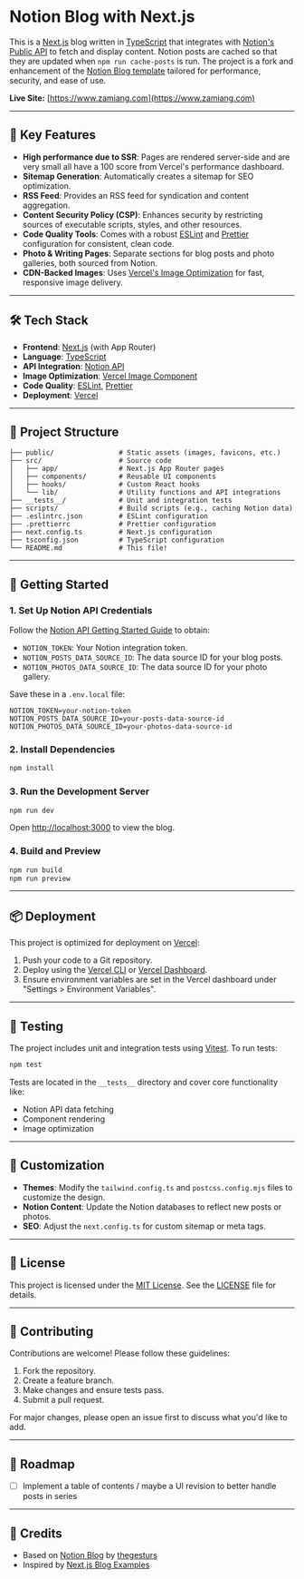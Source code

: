 # Notion Blog with Next.js

This is a [Next.js](https://nextjs.org/) blog written in [TypeScript](https://www.typescriptlang.org/) that integrates with [Notion's Public API](https://developers.notion.com) to fetch and display content. Notion posts are cached so that they are updated when `npm run cache-posts` is run. The project is a fork and enhancement of the [Notion Blog template](https://github.com/thegesturs/notion-blogs) tailored for performance, security, and ease of use.

**Live Site:** [https://www.zamiang.com](https://www.zamiang.com)

---

## 🌟 Key Features

- **High performance due to SSR**: Pages are rendered server-side and are very small all have a 100 score from Vercel's performance dashboard.
- **Sitemap Generation**: Automatically creates a sitemap for SEO optimization.
- **RSS Feed**: Provides an RSS feed for syndication and content aggregation.
- **Content Security Policy (CSP)**: Enhances security by restricting sources of executable scripts, styles, and other resources.
- **Code Quality Tools**: Comes with a robust [ESLint](https://eslint.org/) and [Prettier](https://prettier.io/) configuration for consistent, clean code.
- **Photo & Writing Pages**: Separate sections for blog posts and photo galleries, both sourced from Notion.
- **CDN-Backed Images**: Uses [Vercel's Image Optimization](https://vercel.com/docs/concepts/edge-network/image-optimization) for fast, responsive image delivery.

---

## 🛠️ Tech Stack

- **Frontend**: [Next.js](https://nextjs.org/) (with App Router)
- **Language**: [TypeScript](https://www.typescriptlang.org/)
- **API Integration**: [Notion API](https://developers.notion.com)
- **Image Optimization**: [Vercel Image Component](https://vercel.com/docs/concepts/edge-network/image-optimization)
- **Code Quality**: [ESLint](https://eslint.org/), [Prettier](https://prettier.io/)
- **Deployment**: [Vercel](https://vercel.com/)

---

## 📁 Project Structure

```
├── public/                # Static assets (images, favicons, etc.)
├── src/                   # Source code
│   ├── app/               # Next.js App Router pages
│   ├── components/        # Reusable UI components
│   ├── hooks/             # Custom React hooks
│   └── lib/               # Utility functions and API integrations
├── __tests__/             # Unit and integration tests
├── scripts/               # Build scripts (e.g., caching Notion data)
├── .eslintrc.json         # ESLint configuration
├── .prettierrc            # Prettier configuration
├── next.config.ts         # Next.js configuration
├── tsconfig.json          # TypeScript configuration
└── README.md              # This file!
```

---

## 🚀 Getting Started

### 1. **Set Up Notion API Credentials**

Follow the [Notion API Getting Started Guide](https://developers.notion.com/docs/getting-started) to obtain:

- `NOTION_TOKEN`: Your Notion integration token.
- `NOTION_POSTS_DATA_SOURCE_ID`: The data source ID for your blog posts.
- `NOTION_PHOTOS_DATA_SOURCE_ID`: The data source ID for your photo gallery.

Save these in a `.env.local` file:

```env
NOTION_TOKEN=your-notion-token
NOTION_POSTS_DATA_SOURCE_ID=your-posts-data-source-id
NOTION_PHOTOS_DATA_SOURCE_ID=your-photos-data-source-id
```

### 2. **Install Dependencies**

```bash
npm install
```

### 3. **Run the Development Server**

```bash
npm run dev
```

Open [http://localhost:3000](http://localhost:3000) to view the blog.

### 4. **Build and Preview**

```bash
npm run build
npm run preview
```

---

## 📦 Deployment

This project is optimized for deployment on [Vercel](https://vercel.com/):

1. Push your code to a Git repository.
2. Deploy using the [Vercel CLI](https://vercel.com/docs/cli) or [Vercel Dashboard](https://vercel.com/dashboard).
3. Ensure environment variables are set in the Vercel dashboard under "Settings > Environment Variables".

---

## 🧪 Testing

The project includes unit and integration tests using [Vitest](https://vitest.dev/). To run tests:

```bash
npm test
```

Tests are located in the `__tests__` directory and cover core functionality like:

- Notion API data fetching
- Component rendering
- Image optimization

---

## 📌 Customization

- **Themes**: Modify the `tailwind.config.ts` and `postcss.config.mjs` files to customize the design.
- **Notion Content**: Update the Notion databases to reflect new posts or photos.
- **SEO**: Adjust the `next.config.ts` for custom sitemap or meta tags.

---

## 📜 License

This project is licensed under the [MIT License](LICENSE). See the [LICENSE](LICENSE) file for details.

---

## 🤝 Contributing

Contributions are welcome! Please follow these guidelines:

1. Fork the repository.
2. Create a feature branch.
3. Make changes and ensure tests pass.
4. Submit a pull request.

For major changes, please open an issue first to discuss what you'd like to add.

---

## 📌 Roadmap

- [ ] Implement a table of contents / maybe a UI revision to better handle posts in series

---

## 🙏 Credits

- Based on [Notion Blog](https://github.com/thegesturs/notion-blogs) by [thegesturs](https://github.com/thegesturs)
- Inspired by [Next.js Blog Examples](https://github.com/vercel/next.js/tree/canary/examples/blog)
